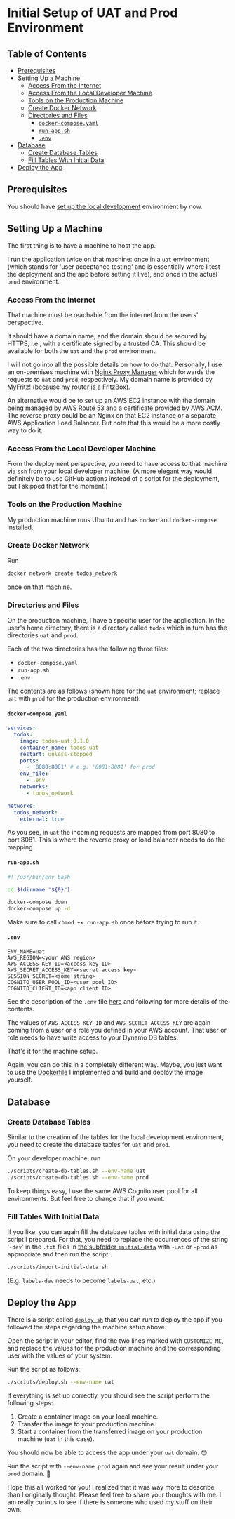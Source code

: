 # Initial Setup of UAT and Prod Environment <!-- omit in toc -->

## Table of Contents <!-- omit in toc -->

- [Prerequisites](#prerequisites)
- [Setting Up a Machine](#setting-up-a-machine)
  - [Access From the Internet](#access-from-the-internet)
  - [Access From the Local Developer Machine](#access-from-the-local-developer-machine)
  - [Tools on the Production Machine](#tools-on-the-production-machine)
  - [Create Docker Network](#create-docker-network)
  - [Directories and Files](#directories-and-files)
    - [`docker-compose.yaml`](#docker-composeyaml)
    - [`run-app.sh`](#run-appsh)
    - [`.env`](#env)
- [Database](#database)
  - [Create Database Tables](#create-database-tables)
  - [Fill Tables With Initial Data](#fill-tables-with-initial-data)
- [Deploy the App](#deploy-the-app)

## Prerequisites

You should have [set up the local development](./initial-setup-local-dev-env.md) environment by now.

## Setting Up a Machine

The first thing is to have a machine to host the app.

I run the application twice on that machine: once in a `uat` environment (which
stands for 'user acceptance testing' and is essentially where I test the
deployment and the app before setting it live), and once in the actual `prod`
environment.

### Access From the Internet

That machine must be reachable from the internet from the users' perspective.

It should have a domain name, and the domain should be secured by HTTPS,
i.e., with a certificate signed by a trusted CA. This should be available for both
the `uat` and the `prod` environment.

I will not go into all the possible details on how to do that. Personally,
I use an on-premises machine with
[Nginx Proxy Manager](https://nginxproxymanager.com/) which forwards the
requests to `uat` and `prod`, respectively. My domain name is provided by
[MyFritz!](https://en.avm.de/index.php?id=26293) (because my router is
a FritzBox).

An alternative would be to set up an AWS EC2 instance with the domain
being managed by AWS Route 53 and a certificate provided by AWS ACM. The
reverse proxy could be an Nginx on that EC2 instance or
a separate AWS Application Load Balancer. But note that this would be
a more costly way to do it.

### Access From the Local Developer Machine

From the deployment perspective, you need to have access to that machine
via `ssh` from your local developer machine. (A more elegant way would definitely
be to use GitHub actions instead of a script for the deployment, but I skipped
that for the moment.)

### Tools on the Production Machine

My production machine runs Ubuntu and has `docker` and `docker-compose`
installed.

### Create Docker Network

Run

```bash
docker network create todos_network
```

once on that machine.

### Directories and Files

On the production machine, I have a specific user for the application.
In the user's home directory, there is a directory called `todos` which in turn
has the directories `uat` and `prod`.

Each of the two directories has the following three files:

- `docker-compose.yaml`
- `run-app.sh`
- `.env`

The contents are as follows (shown here for the `uat` environment; replace
`uat` with `prod` for the production environment):

#### `docker-compose.yaml`

```yaml
services:
  todos:
    image: todos-uat:0.1.0
    container_name: todos-uat
    restart: unless-stopped
    ports:
      - '8080:8081' # e.g. '8081:8081' for prod
    env_file:
      - .env
    networks:
      - todos_network

networks:
  todos_network:
    external: true
```

As you see, in `uat` the incoming requests are mapped from port 8080 to port 8081.
This is where the reverse proxy or load balancer needs to do the mapping.

#### `run-app.sh`

```bash
#! /usr/bin/env bash

cd $(dirname "${0}")

docker-compose down
docker-compose up -d
```

Make sure to call `chmod +x run-app.sh` once before trying to run it.

#### `.env`

```
ENV_NAME=uat
AWS_REGION=<your AWS region>
AWS_ACCESS_KEY_ID=<access key ID>
AWS_SECRET_ACCESS_KEY=<secret access key>
SESSION_SECRET=<some string>
COGNITO_USER_POOL_ID=<user pool ID>
COGNITO_CLIENT_ID=<app client ID>
```

See the description of the `.env` file
[here](./initial-setup-local-dev-env#env-file) and following
for more details of the contents.

The values of `AWS_ACCESS_KEY_ID` and `AWS_SECRET_ACCESS_KEY`
are again coming from a user or a role you defined in your AWS account.
That user or role needs to have write access to your Dynamo DB tables.

That's it for the machine setup.

Again, you can do this in a completely different way. Maybe, you
just want to use the [Dockerfile](../Dockerfile) I implemented and build and
deploy the image yourself.

## Database

### Create Database Tables

Similar to the creation of the tables for the local development environment,
you need to create the database tables for `uat` and `prod`.

On your developer machine, run

```bash
./scripts/create-db-tables.sh --env-name uat
./scripts/create-db-tables.sh --env-name prod
```

To keep things easy, I use the same AWS Cognito user pool for all
environments. But feel free to change that if you want.

### Fill Tables With Initial Data

If you like, you can again fill the database tables with initial data using
the script I prepared. For that, you need to replace the occurrences of the
string '`-dev`' in the `.txt` files in
[the subfolder `initial-data`](../scripts/initial-data/)
with `-uat` or `-prod` as appropriate and then run the script:

```bash
./scripts/import-initial-data.sh
```

(E.g. `labels-dev` needs to become `labels-uat`, etc.)

## Deploy the App

There is a script called [`deploy.sh`](../scripts/deploy.sh) that you can run to
deploy the app if you followed the steps regarding the machine setup above.

Open the script in your editor, find the two lines marked with `CUSTOMIZE_ME`,
and replace the values for the production machine and the corresponding user with
the values of your system.

Run the script as follows:

```bash
./scripts/deploy.sh --env-name uat
```

If everything is set up correctly, you should see the script perform the following
steps:

1. Create a container image on your local machine.
2. Transfer the image to your production machine.
3. Start a container from the transferred image on your production
   machine (`uat` in this case).

You should now be able to access the app under your `uat` domain. 😎

Run the script with `--env-name prod` again and see your result under your
`prod` domain. 🎉

Hope this all worked for you! I realized that it was way more to describe than
I originally thought. Please feel free to share your thoughts with me.
I am really curious to see if there is someone who used my stuff on their
own.
